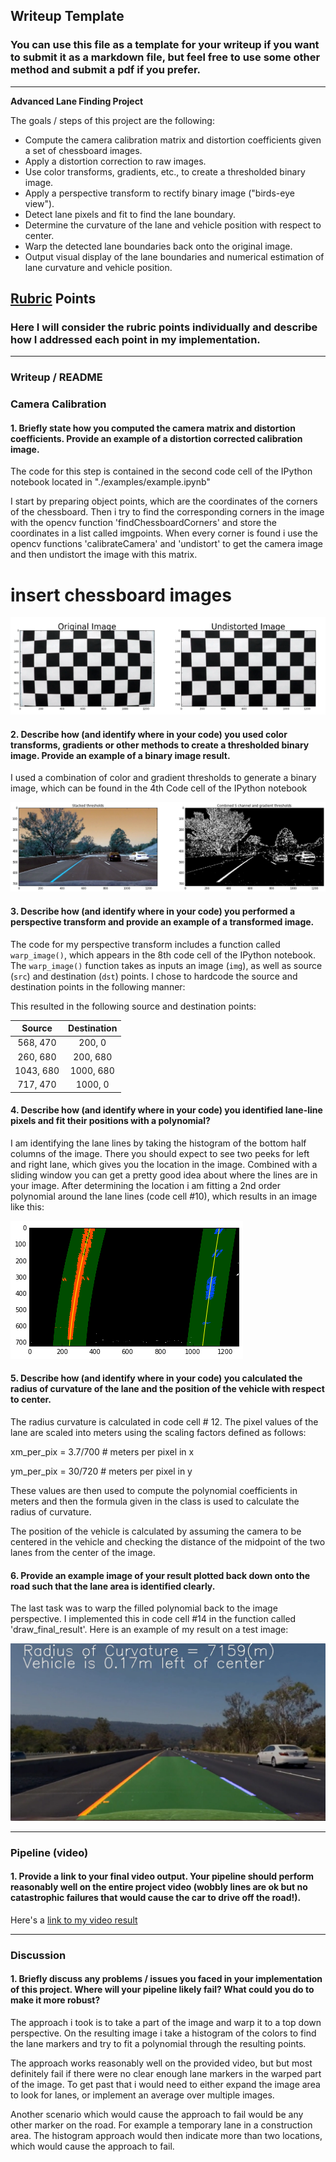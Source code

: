 ## Writeup Template

### You can use this file as a template for your writeup if you want to submit it as a markdown file, but feel free to use some other method and submit a pdf if you prefer.

---

**Advanced Lane Finding Project**

The goals / steps of this project are the following:

* Compute the camera calibration matrix and distortion coefficients given a set of chessboard images.
* Apply a distortion correction to raw images.
* Use color transforms, gradients, etc., to create a thresholded binary image.
* Apply a perspective transform to rectify binary image ("birds-eye view").
* Detect lane pixels and fit to find the lane boundary.
* Determine the curvature of the lane and vehicle position with respect to center.
* Warp the detected lane boundaries back onto the original image.
* Output visual display of the lane boundaries and numerical estimation of lane curvature and vehicle position.

[//]: # (Image References)

[image1]: ./examples/undistort_output.png "Undistorted"
[image2]: ./test_images/test1.jpg "Road Transformed"
[image3]: ./output_images/thresholded_gradient.png "Binary Example"
[image4]: ./examples/warped_straight_lines.jpg "Warp Example"
[image5]: ./output_images/polyfit.png "Fit Visual"
[image6]: ./examples/example_output.jpg "Output"
[video1]: ./project_video.mp4 "Video"

## [Rubric](https://review.udacity.com/#!/rubrics/571/view) Points

### Here I will consider the rubric points individually and describe how I addressed each point in my implementation.  

---

### Writeup / README
  
### Camera Calibration

#### 1. Briefly state how you computed the camera matrix and distortion coefficients. Provide an example of a distortion corrected calibration image.

The code for this step is contained in the second code cell of the IPython notebook located in "./examples/example.ipynb"

I start by preparing object points, which are the coordinates of the corners of the chessboard. Then i try to find the corresponding corners in the image with the opencv function 'findChessboardCorners' and store the coordinates in a list called imgpoints.
When every corner is found i use the opencv functions 'calibrateCamera' and 'undistort' to get the camera image and then undistort the image with this matrix. 

# insert chessboard images
![alt text][image1]


#### 2. Describe how (and identify where in your code) you used color transforms, gradients or other methods to create a thresholded binary image.  Provide an example of a binary image result.

I used a combination of color and gradient thresholds to generate a binary image, which can be found in the 4th Code cell of the IPython notebook

![alt text][image3]

#### 3. Describe how (and identify where in your code) you performed a perspective transform and provide an example of a transformed image.

The code for my perspective transform includes a function called `warp_image()`, which appears in the 8th code cell of the IPython notebook.  The `warp_image()` function takes as inputs an image (`img`), as well as source (`src`) and destination (`dst`) points.  I chose to hardcode the source and destination points in the following manner:

This resulted in the following source and destination points:

| Source        | Destination   | 
|:-------------:|:-------------:| 
| 568, 470      | 200, 0        | 
| 260, 680      | 200, 680      |
| 1043, 680     | 1000, 680     |
| 717, 470      | 1000, 0       |


#### 4. Describe how (and identify where in your code) you identified lane-line pixels and fit their positions with a polynomial?

I am identifying the lane lines by taking the histogram of the bottom half columns of the image. There you should expect to see two peeks for left and right lane, which gives you the location in the image. Combined with a sliding window you can get a pretty good idea about where the lines are in your image. After determining the location i am fitting a 2nd order polynomial around the lane lines (code cell #10), which results in an image like this:

![alt text][image5]

#### 5. Describe how (and identify where in your code) you calculated the radius of curvature of the lane and the position of the vehicle with respect to center.

The radius curvature is calculated in code cell # 12. The pixel values of the lane are scaled into meters using the scaling factors defined as follows:

xm_per_pix = 3.7/700  # meters per pixel in x

ym_per_pix = 30/720   # meters per pixel in y

These values are then used to compute the polynomial coefficients in meters and then the formula given in the class is used to calculate the radius of curvature.

The position of the vehicle is calculated by assuming the camera to be centered in the vehicle and checking the distance of the midpoint of the two lanes from the center of the image.

#### 6. Provide an example image of your result plotted back down onto the road such that the lane area is identified clearly.
The last task was to warp the filled polynomial back to the image perspective. I implemented this in code cell #14 in the function called 'draw_final_result'. Here is an example of my result on a test image:

![alt text][image6]

---

### Pipeline (video)

#### 1. Provide a link to your final video output.  Your pipeline should perform reasonably well on the entire project video (wobbly lines are ok but no catastrophic failures that would cause the car to drive off the road!).

Here's a [link to my video result](./project_video.mp4)

---

### Discussion

#### 1. Briefly discuss any problems / issues you faced in your implementation of this project.  Where will your pipeline likely fail?  What could you do to make it more robust?

The approach i took is to take a part of the image and warp it to a top down perspective. On the resulting image i take a histogram of the colors to find the lane markers and try to fit a polynomial through the resulting points.

The approach works reasonably well on the provided video, but but most definitely fail if there were no clear enough lane markers in the warped part of the image. To get past that i would need to either expand the image area to look for lanes, or implement an average over multiple images.

Another scenario which would cause the approach to fail would be any other marker on the road. For example a temporary lane in a construction area. The histogram approach would then indicate more than two locations, which would cause the approach to fail.
